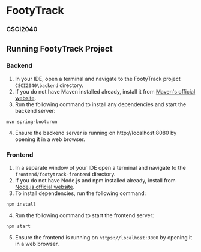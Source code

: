 # FootyTrack

### CSCI2040 

## Running FootyTrack Project

### Backend 

1. In your IDE, open a terminal and navigate to the FootyTrack project `CSCI2040\backend` directory.
2. If you do not have Maven installed already, install it from [Maven's official website](https://maven.apache.org/install.html).
3. Run the following command to install any dependencies and start the backend server:

`mvn spring-boot:run`

4. Ensure the backend server is running on http://localhost:8080 by opening it in a web browser.

### Frontend

1. In a separate window of your IDE open a terminal and navigate to the `frontend/footytrack-frontend` directory.  
2. If you do not have Node.js and npm installed already, install from [Node.js official website](https://nodejs.org/).
3. To install dependencies, run the following command:

`npm install`

4. Run the following command to start the frontend server:

`npm start`

5. Ensure the frontend is running on `https://localhost:3000` by opening it in a web browser.  